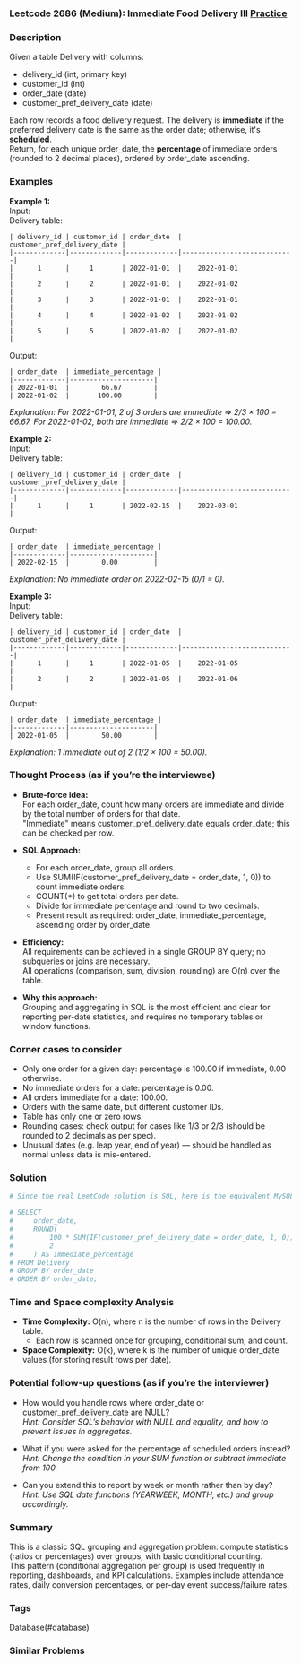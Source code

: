 ### Leetcode 2686 (Medium): Immediate Food Delivery III [Practice](https://leetcode.com/problems/immediate-food-delivery-iii)

### Description  
Given a table Delivery with columns:  
- delivery_id (int, primary key)  
- customer_id (int)  
- order_date (date)  
- customer_pref_delivery_date (date)  

Each row records a food delivery request. The delivery is **immediate** if the preferred delivery date is the same as the order date; otherwise, it's **scheduled**.  
Return, for each unique order_date, the **percentage** of immediate orders (rounded to 2 decimal places), ordered by order_date ascending.

### Examples  

**Example 1:**  
Input:  
Delivery table:  
```
| delivery_id | customer_id | order_date  | customer_pref_delivery_date |
|-------------|-------------|-------------|----------------------------|
|      1      |     1       | 2022-01-01  |    2022-01-01              |
|      2      |     2       | 2022-01-01  |    2022-01-02              |
|      3      |     3       | 2022-01-01  |    2022-01-01              |
|      4      |     4       | 2022-01-02  |    2022-01-02              |
|      5      |     5       | 2022-01-02  |    2022-01-02              |
```
Output:  
```
| order_date  | immediate_percentage |
|-------------|---------------------|
| 2022-01-01  |        66.67        |
| 2022-01-02  |       100.00        |
```
*Explanation: For 2022-01-01, 2 of 3 orders are immediate ⇒ 2/3 × 100 = 66.67. For 2022-01-02, both are immediate ⇒ 2/2 × 100 = 100.00.*

**Example 2:**  
Input:  
Delivery table:  
```
| delivery_id | customer_id | order_date  | customer_pref_delivery_date |
|-------------|-------------|-------------|----------------------------|
|      1      |     1       | 2022-02-15  |    2022-03-01              |
```
Output:  
```
| order_date  | immediate_percentage |
|-------------|---------------------|
| 2022-02-15  |        0.00         |
```
*Explanation: No immediate order on 2022-02-15 (0/1 = 0).*

**Example 3:**  
Input:  
Delivery table:  
```
| delivery_id | customer_id | order_date  | customer_pref_delivery_date |
|-------------|-------------|-------------|----------------------------|
|      1      |     1       | 2022-01-05  |    2022-01-05              |
|      2      |     2       | 2022-01-05  |    2022-01-06              |
```
Output:  
```
| order_date  | immediate_percentage |
|-------------|---------------------|
| 2022-01-05  |        50.00        |
```
*Explanation: 1 immediate out of 2 (1/2 × 100 = 50.00).*

### Thought Process (as if you’re the interviewee)  
- **Brute-force idea:**  
  For each order_date, count how many orders are immediate and divide by the total number of orders for that date.  
  "Immediate" means customer_pref_delivery_date equals order_date; this can be checked per row.

- **SQL Approach:**  
  - For each order_date, group all orders.
  - Use SUM(IF(customer_pref_delivery_date = order_date, 1, 0)) to count immediate orders.
  - COUNT(*) to get total orders per date.
  - Divide for immediate percentage and round to two decimals.
  - Present result as required: order_date, immediate_percentage, ascending order by order_date.

- **Efficiency:**  
  All requirements can be achieved in a single GROUP BY query; no subqueries or joins are necessary.  
  All operations (comparison, sum, division, rounding) are O(n) over the table.

- **Why this approach:**  
  Grouping and aggregating in SQL is the most efficient and clear for reporting per-date statistics, and requires no temporary tables or window functions.

### Corner cases to consider  
- Only one order for a given day: percentage is 100.00 if immediate, 0.00 otherwise.
- No immediate orders for a date: percentage is 0.00.
- All orders immediate for a date: 100.00.
- Orders with the same date, but different customer IDs.
- Table has only one or zero rows.
- Rounding cases: check output for cases like 1/3 or 2/3 (should be rounded to 2 decimals as per spec).
- Unusual dates (e.g. leap year, end of year) — should be handled as normal unless data is mis-entered.

### Solution

```python
# Since the real LeetCode solution is SQL, here is the equivalent MySQL query with step-by-step comments:

# SELECT
#     order_date,
#     ROUND(
#         100 * SUM(IF(customer_pref_delivery_date = order_date, 1, 0)) / COUNT(*),
#         2
#     ) AS immediate_percentage
# FROM Delivery
# GROUP BY order_date
# ORDER BY order_date;

```

### Time and Space complexity Analysis  

- **Time Complexity:** O(n), where n is the number of rows in the Delivery table.
  - Each row is scanned once for grouping, conditional sum, and count.
- **Space Complexity:** O(k), where k is the number of unique order_date values (for storing result rows per date).

### Potential follow-up questions (as if you’re the interviewer)  

- How would you handle rows where order_date or customer_pref_delivery_date are NULL?  
  *Hint: Consider SQL’s behavior with NULL and equality, and how to prevent issues in aggregates.*

- What if you were asked for the percentage of scheduled orders instead?  
  *Hint: Change the condition in your SUM function or subtract immediate from 100.*

- Can you extend this to report by week or month rather than by day?  
  *Hint: Use SQL date functions (YEARWEEK, MONTH, etc.) and group accordingly.*

### Summary
This is a classic SQL grouping and aggregation problem: compute statistics (ratios or percentages) over groups, with basic conditional counting.  
This pattern (conditional aggregation per group) is used frequently in reporting, dashboards, and KPI calculations. Examples include attendance rates, daily conversion percentages, or per-day event success/failure rates.

### Tags
Database(#database)

### Similar Problems
